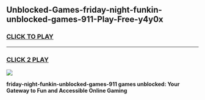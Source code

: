 
## Unblocked-Games-friday-night-funkin-unblocked-games-911-Play-Free-y4y0x
<h3>
<a href="https://premium76.site?title=friday-night-funkin-unblocked-games-911&ref=12A">CLICK TO PLAY</a></h3>
<hr>

<h3>
<a href="https://premium76.site?title=friday-night-funkin-unblocked-games-911&ref=12A">CLICK 2 PLAY</a>
  
</h3>

<a href="https://premium76.site?title=friday-night-funkin-unblocked-games-911&ref=12A"><img src="https://clearcache.store/games.png"></a>


**friday-night-funkin-unblocked-games-911 games unblocked: Your Gateway to Fun and Accessible Online Gaming**
